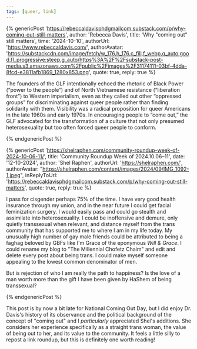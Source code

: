 ```yaml
---
tags: [queer, link]
---
```


{% genericPost 'https://rebeccaldavisphdgmailcom.substack.com/p/why-coming-out-still-matters',
    author: 'Rebecca Davis',
    title: 'Why "coming out" still matters',
    time: '2024-10-10',
    authorUrl: 'https://www.rebeccaldavis.com/',
    authorAvatar: 'https://substackcdn.com/image/fetch/w_176,h_176,c_fill,f_webp,q_auto:good,fl_progressive:steep,g_auto/https%3A%2F%2Fsubstack-post-media.s3.amazonaws.com%2Fpublic%2Fimages%2F31174111-03bf-4dda-8fcd-e3811afb1869_1280x853.png',
    quote: true,
    reply: true %}
  <p>The founders of the GLF intentionally echoed the rhetoric of Black Power (“power to the people”) and of North Vietnamese resistance (“liberation front”) to Western imperialism, even as they called out other “oppressed groups” for discriminating against queer people rather than finding solidarity with them. Visibility was a radical proposition for queer Americans in the late 1960s and early 1970s. In encouraging people to “come out,” the GLF advocated for the transformation of a culture that not only presumed heterosexuality but too often forced queer people to conform.</p>
{% endgenericPost %}

{% genericPost 'https://shelraphen.com/community-roundup-week-of-2024-10-06-11/',
    title: 'Community Roundup Week of 2024.10.06–11',
    date: '12-10-2024',
    author: 'Shel Raphen',
    authorUrl: 'https://shelraphen.com/',
    authorAvatar: "https://shelraphen.com/content/images/2024/09/IMG_1092-1.jpeg",
    inReplyToUrl: 'https://rebeccaldavisphdgmailcom.substack.com/p/why-coming-out-still-matters',
    quote: true,
    reply: true %}
  <p>I pass for cisgender perhaps 75% of the time. I have very good health insurance through my union, and in the near future I could get facial feminization surgery. I would easily pass and could go stealth and assimilate into heterosexuality. I could be inoffensive and demure, only quietly transsexual when relevant, and distance myself from the trans community that has supported me to where I am in my life today. My unusually high number of gay male friends could be attributed to being a faghag beloved by GBFs like I'm Grace of the eponymous <em>Will & Grace</em>. I could rename my blog to "The Millennial Chofetz Chaim" and edit and delete every post about being trans. I could make myself someone appealing to the lowest common denominator of men.</p>

  <p>But is rejection of who I am really the path to happiness? Is the love of a man worth more than the gift I have been given by HaShem of being transsexual?</p>
{% endgenericPost %}

This post is by now a bit late for National Coming Out Day, but I did enjoy Dr.
Davis's history of its observance and the political background of the concept of
"coming out" and I _particularly_ appreciated Shel's additions. She considers
her experience specifically as a straight trans woman, the value of being out to
her, and its value to the community. It feels a little silly to repost a link
roundup, but this is definitely one worth reading!
